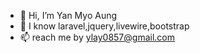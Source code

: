 - 👋 Hi, I’m Yan Myo Aung
- 💞️ I know laravel,jquery,livewire,bootstrap 
- 📫 reach me by ylay0857@gmail.com

<!---
Zen1tHH2510/Zen1tHH2510 is a ✨ special ✨ repository because its `README.md` (this file) appears on your GitHub profile.
You can click the Preview link to take a look at your changes.
--->
